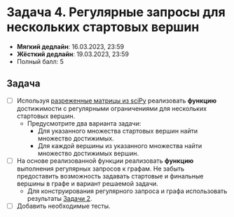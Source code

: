 # Задача 4. Регулярные запросы для нескольких стартовых вершин

* **Мягкий дедлайн**: 16.03.2023, 23:59
* **Жёсткий дедлайн**: 19.03.2023, 23:59
* Полный балл: 5

## Задача

- [ ] Используя [разреженные матрицы из sciPy](https://docs.scipy.org/doc/scipy/reference/sparse.html) реализовать **функцию** достижимости с регулярными ограничениями для нескольких стартовых вершин.
  - Предусмотрите два варианта задачи:
    - Для указанного множества стартовых вершин найти множество достижимых.
    - Для каждой вершины из указанного множества найти множество достижимых вершин.
- [ ] На основе реализованной функции реализовать **функцию** выполнения регулярных запросов к графам. Не забыть предоставить возможность задавать стартовые и финальные вершины в графе и вариант решаемой задачи.
  - Для конструирования регулярного запроса и графа использовать результаты [Задачи 2](https://github.com/FormalLanguageConstrainedPathQuerying/formal-lang-course/blob/main/tasks/task2.md).
- [ ] Добавить необходимые тесты.
